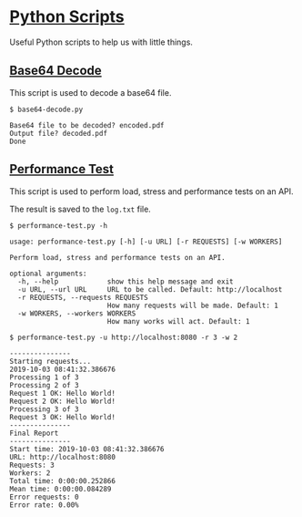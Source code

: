 # [Python Scripts](https://github.com/jonatascbarroso/python-scripts/)

Useful Python scripts to help us with little things.

## [Base64 Decode](https://github.com/jonatascbarroso/python-scripts/tree/master/base64-decode)

This script is used to decode a base64 file.

```
$ base64-decode.py

Base64 file to be decoded? encoded.pdf
Output file? decoded.pdf
Done
```

## [Performance Test](https://github.com/jonatascbarroso/python-scripts/tree/master/performance-test)

This script is used to perform load, stress and performance tests on an API.

The result is saved to the `log.txt` file.

```
$ performance-test.py -h

usage: performance-test.py [-h] [-u URL] [-r REQUESTS] [-w WORKERS]

Perform load, stress and performance tests on an API.

optional arguments:
  -h, --help            show this help message and exit
  -u URL, --url URL     URL to be called. Default: http://localhost
  -r REQUESTS, --requests REQUESTS
                        How many requests will be made. Default: 1
  -w WORKERS, --workers WORKERS
                        How many works will act. Default: 1
```

```
$ performance-test.py -u http://localhost:8080 -r 3 -w 2

---------------
Starting requests...
2019-10-03 08:41:32.386676
Processing 1 of 3
Processing 2 of 3
Request 1 OK: Hello World!
Request 2 OK: Hello World!
Processing 3 of 3
Request 3 OK: Hello World!
---------------
Final Report
---------------
Start time: 2019-10-03 08:41:32.386676
URL: http://localhost:8080
Requests: 3
Workers: 2
Total time: 0:00:00.252866
Mean time: 0:00:00.084289
Error requests: 0
Error rate: 0.00%
```